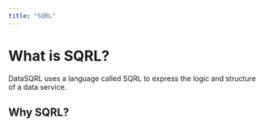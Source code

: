 ```yaml
---
title: "SQRL"
---
```


# What is SQRL?

DataSQRL uses a language called SQRL to express the logic and structure of a data service.



## Why SQRL?